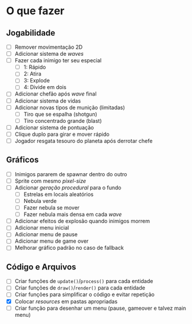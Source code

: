 # O que fazer

## Jogabilidade
- [ ] Remover movimentação 2D
- [ ] Adicionar sistema de *waves*
- [ ] Fazer cada inimigo ter seu especial
	- [ ] 1: Rápido
	- [ ] 2: Atira
	- [ ] 3: Explode
	- [ ] 4: Divide em dois
- [ ] Adicionar chefão após *wave* final
- [ ] Adicionar sistema de vidas
- [ ] Adicionar novas tipos de munição (limitadas)
	- [ ] Tiro que se espalha (shotgun)
	- [ ] Tiro concentrado grande (blast)
- [ ] Adicionar sistema de pontuação
- [ ] Clique duplo para girar e mover rápido
- [ ] Jogador resgata tesouro do planeta após derrotar chefe

## Gráficos
- [ ] Inimigos pararem de spawnar dentro do outro
- [ ] Sprite com mesmo *pixel-size*
- [ ] Adicionar *geração procedural* para o fundo
	- [ ] Estrelas em locais aleatórios
	- [ ] Nebula verde
	- [ ] Fazer nebula se mover
	- [ ] Fazer nebula mais densa em cada *wave*
- [ ] Adicionar efeitos de explosão quando inimigos morrem
- [ ] Adicionar menu inicial
- [ ] Adicionar menu de pause
- [ ] Adicionar menu de game over
- [ ] Melhorar gráfico padrão no caso de fallback

## Código e Arquivos
- [ ] Criar funções de `update()`/`process()` para cada entidade
- [ ] Criar funções de `draw()`/`render()` para cada entidade
- [ ] Criar funções para simplificar o código e evitar repetição
- [X] Colocar *resources* em pastas apropriadas
- [ ] Criar função para desenhar um menu (pause, gameover e talvez main menu)
